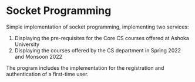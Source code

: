 # Socket Programming

Simple implementation of socket programming, implementing two services:
  1. Displaying the pre-requisites for the Core CS courses offered at Ashoka University
  2. Displaying the courses offered by the CS department in Spring 2022 and Monsoon 2022
 
The program includes the implementation for the registration and authentication of a first-time user.

